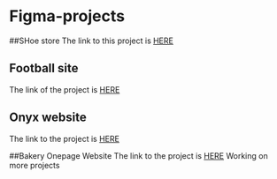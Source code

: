 # Figma-projects

##SHoe store
The link to this project is [HERE](https://www.figma.com/file/hO2COZ1xlijfU8YconayRC/shoe-store?type=design&node-id=0%3A1&mode=design&t=TiL88RgQFdDQ9cp8-1)

## Football site
The link of the project is [HERE](https://www.figma.com/file/UKwkyxyF2LAgY2ztunDH8Z/Football-site?type=design&node-id=0%3A1&mode=design&t=IFXWaTxsY4MUuHvw-1)
## Onyx website
The link to the project is [HERE](https://www.figma.com/file/6GSBU5zpREtSF0IvhpQRrF/Onyx-Web?type=design&node-id=202%3A2&mode=design&t=OzQJHMigT5CdOnNq-1)

##Bakery Onepage Website
The link to the project is [HERE](https://www.figma.com/file/sgYUWgkdFt50nZUBRyR9DG/Untitled?type=design&node-id=0%3A1&mode=design&t=MRq8sEiyPdbicv0S-1)
Working on more projects
